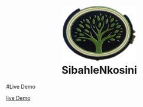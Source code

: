 
<h1 align="center">
  <br>
  <a href="https://sibahlenkosini2.azurewebsites.net"><img src="log.png" alt="Markdownify" width="200"></a>
  <br>
  SibahleNkosini
  <br>
</h1>


#Live Demo

<a href="https://sibahlenkosini2.azurewebsites.net">
      live Demo
  </a>
